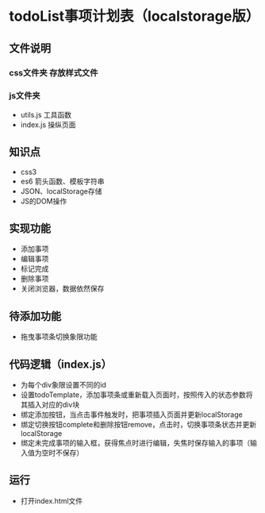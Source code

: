 # todoList事项计划表（localstorage版）

## 文件说明
### css文件夹 存放样式文件
### js文件夹
- utils.js 工具函数
- index.js 操纵页面

## 知识点
- css3
- es6 箭头函数、模板字符串
- JSON、localStorage存储
- JS的DOM操作

## 实现功能
- 添加事项
- 编辑事项
- 标记完成
- 删除事项
- 关闭浏览器，数据依然保存

## 待添加功能
- 拖曳事项条切换象限功能

## 代码逻辑（index.js）
- 为每个div象限设置不同的id
- 设置todoTemplate，添加事项条或重新载入页面时，按照传入的状态参数将其插入对应的div块
- 绑定添加按钮，当点击事件触发时，把事项插入页面并更新localStorage
- 绑定切换按钮complete和删除按钮remove，点击时，切换事项条状态并更新localStorage
- 绑定未完成事项的输入框，获得焦点时进行编辑，失焦时保存输入的事项（输入值为空时不保存）

## 运行
- 打开index.html文件
